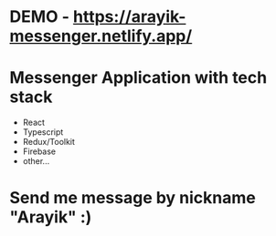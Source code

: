 # DEMO - https://arayik-messenger.netlify.app/

# Messenger Application with tech stack
- React
- Typescript
- Redux/Toolkit
- Firebase
- other...

# Send me message by nickname "Arayik" :)
